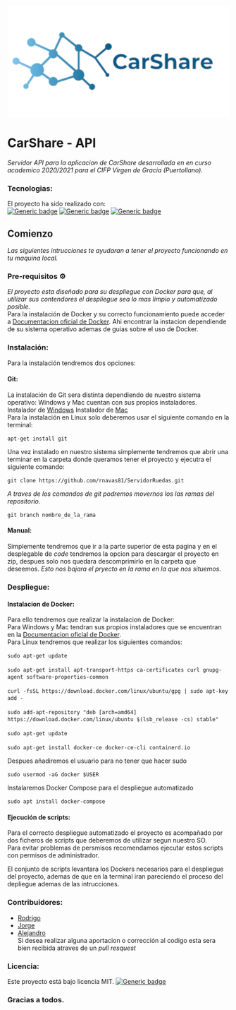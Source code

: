 <p align="center">
  <img src="resRead/Banner.png" alt="banner"/>
</p>

# CarShare - API
_Servidor API para la aplicacion de CarShare desarrollada en en curso academico 2020/2021 para el CIFP Virgen de Gracia (Puertollano)._

### Tecnologias:
El proyecto ha sido realizado con:  
[![Generic badge](https://img.shields.io/badge/Tecnologia-Laravel-red.svg)](https://laravel.com)
[![Generic badge](https://img.shields.io/badge/Tecnologia-PHPStorm-blueviolet.svg)](https://www.jetbrains.com/es-es/phpstorm/)
[![Generic badge](https://img.shields.io/badge/Tecnologia-NetBeans-blue.svg)](https://netbeans.org)

## Comienzo
_Las siguientes intrucciones te ayudaran a tener el proyecto funcionando en tu maquina local._

### Pre-requisitos ⚙️
_El proyecto esta diseñado para su despliegue con Docker para que, al utilizar sus contendores el despliegue sea lo mas limpio y automatizado posible._  
Para la instalación de Docker y su correcto funcionamiento puede acceder a [Documentacion oficial de Docker](https://docs.docker.com/get-docker/). Ahi encontrar la instacion dependiende de su sistema operativo ademas de guias sobre el uso de Docker.

### Instalación:
Para la instalación tendremos dos opciones:

#### Git: 
La instalación de Git sera distinta dependiendo de nuestro sistema operativo: Windows y Mac cuentan con sus propios instaladores.  
Instalador de [Windows](http://git-scm.com/download/win)
Instalador de [Mac](http://git-scm.com/download/mac)  
Para la instalación en Linux solo deberemos usar el siguiente comando en la terminal:
```
apt-get install git
```
  
Una vez instalado en nuestro sistema simplemente tendremos que abrir una terminar en la carpeta donde queramos tener el proyecto y ejecutra el siguiente comando:
```
git clone https://github.com/rnavas81/ServidorRuedas.git
```
_A traves de los comandos de git podremos movernos los las ramas del repositorio._
```
git branch nombre_de_la_rama
```

#### Manual: 
Simplemente tendremos que ir a la parte superior de esta pagina y en el desplegable de *code* tendremos la opcion para descargar el proyecto en zip, despues solo nos quedara descomprimirlo en la carpeta que deseemos.
_Esto nos bajara el pryecto en la rama en la que nos situemos._

### Despliegue:
#### Instalacion de Docker:
Para ello tendremos que realizar la instalacion de Docker:  
Para Windows y Mac tendran sus propios instaladores que se encuentran en la [Documentacion oficial de Docker](https://docs.docker.com/get-docker/).  
Para Linux tendremos que realizar los siguientes comandos:
```
sudo apt-get update

sudo apt-get install apt-transport-https ca-certificates curl gnupg-agent software-properties-common

curl -fsSL https://download.docker.com/linux/ubuntu/gpg | sudo apt-key add -

sudo add-apt-repository "deb [arch=amd64] https://download.docker.com/linux/ubuntu $(lsb_release -cs) stable"

sudo apt-get update

sudo apt-get install docker-ce docker-ce-cli containerd.io
```
Despues añadiremos el usuario para no tener que hacer sudo
```
sudo usermod -aG docker $USER
```
Instalaremos Docker Compose para el despliegue automatizado
```
sudo apt install docker-compose
```

#### Ejecución de scripts:
Para el correcto despliegue automatizado el proyecto es acompañado por dos ficheros de scripts que deberemos de utilizar segun nuestro SO.  
Para evitar problemas de persmisos recomendamos ejecutar estos scripts con permisos de administrador.  
  
El conjunto de scripts levantara los Dockers necesarios para el despliegue del proyecto, ademas de que en la terminal iran pareciendo el proceso del depliegue ademas de las intrucciones.

### Contribuidores:
* [Rodrigo](https://github.com/rnavas81)
* [Jorge](https://github.com/IamUnder)
* [Alejandro](https://github.com/djmarpe)  
Si desea realizar alguna aportacion o corrección al codigo esta sera bien recibida atraves de un *pull resquest*

### Licencia:
Este proyecto está bajo licencia MIT.
[![Generic badge](https://img.shields.io/badge/Licencia-MIT-yellow.svg)](https://es.wikipedia.org/wiki/Licencia_MIT)

### Gracias a todos.
